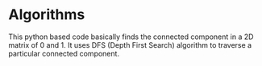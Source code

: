 # Algorithms

This python based code basically finds the connected component in a 2D matrix of 0 and 1.
It uses DFS (Depth First Search) algorithm to traverse a particular connected component.

